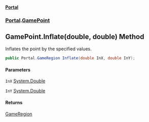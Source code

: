 #### [Portal](index.md 'index')
### [Portal](Portal.md 'Portal').[GamePoint](GamePoint.md 'Portal.GamePoint')

## GamePoint.Inflate(double, double) Method

Inflates the point by the specified values.

```csharp
public Portal.GameRegion Inflate(double InX, double InY);
```
#### Parameters

<a name='Portal.GamePoint.Inflate(double,double).InX'></a>

`InX` [System.Double](https://docs.microsoft.com/en-us/dotnet/api/System.Double 'System.Double')

<a name='Portal.GamePoint.Inflate(double,double).InY'></a>

`InY` [System.Double](https://docs.microsoft.com/en-us/dotnet/api/System.Double 'System.Double')

#### Returns
[GameRegion](GameRegion.md 'Portal.GameRegion')